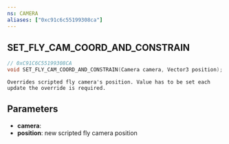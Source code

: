 ```yaml
---
ns: CAMERA
aliases: ["0xc91c6c55199308ca"]
---
```

## SET_FLY_CAM_COORD_AND_CONSTRAIN

```c
// 0xC91C6C55199308CA
void SET_FLY_CAM_COORD_AND_CONSTRAIN(Camera camera, Vector3 position);
```

```
Overrides scripted fly camera's position. Value has to be set each update the override is required.
```

## Parameters
* **camera**: 
* **position**: new scripted fly camera position
